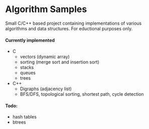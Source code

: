 # Algorithm Samples

Small C/C++ based project containing implementations of various algorithms and data structures.
For eductional purposes only.

#### Currently implemented
* C
	* vectors (dynamic array)
	* sorting (merge sort and insertion sort)
	* stacks
	* queues
	* trees
* C++
	* Digraphs (adjacency list)
	* BFS/DFS, topological sorting, shortest path, cycle detection

#### Todo:
* hash tables
* btrees
